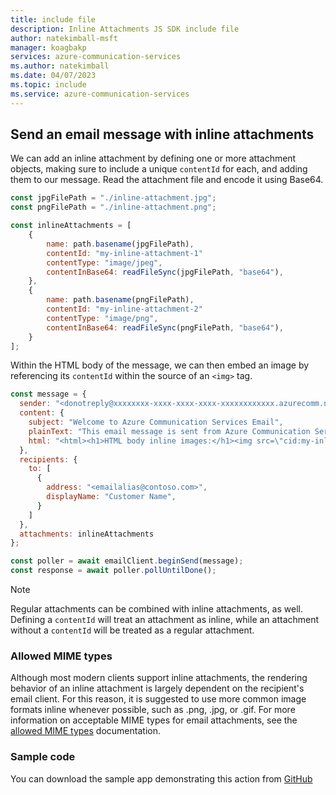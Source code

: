 ```yaml
---
title: include file
description: Inline Attachments JS SDK include file
author: natekimball-msft
manager: koagbakp
services: azure-communication-services
ms.author: natekimball
ms.date: 04/07/2023
ms.topic: include
ms.service: azure-communication-services
---
```


## Send an email message with inline attachments

We can add an inline attachment by defining one or more attachment objects, making sure to include a unique `contentId` for each, and adding them to our message. Read the attachment file and encode it using Base64.

```javascript
const jpgFilePath = "./inline-attachment.jpg";
const pngFilePath = "./inline-attachment.png";

const inlineAttachments = [
    {
        name: path.basename(jpgFilePath),
        contentId: "my-inline-attachment-1"
        contentType: "image/jpeg",
        contentInBase64: readFileSync(jpgFilePath, "base64"),
    },
    {
        name: path.basename(pngFilePath),
        contentId: "my-inline-attachment-2"
        contentType: "image/png",
        contentInBase64: readFileSync(pngFilePath, "base64"),
    }
];
```

Within the HTML body of the message, we can then embed an image by referencing its `contentId` within the source of an `<img>` tag.

```javascript
const message = {
  sender: "<donotreply@xxxxxxxx-xxxx-xxxx-xxxx-xxxxxxxxxxxx.azurecomm.net>",
  content: {
    subject: "Welcome to Azure Communication Services Email",
    plainText: "This email message is sent from Azure Communication Services Email using the JavaScript SDK.",
    html: "<html><h1>HTML body inline images:</h1><img src=\"cid:my-inline-attachment-1\" /><img src=\"cid:my-inline-attachment-2\" /></html>"
  },
  recipients: {
    to: [
      {
        address: "<emailalias@contoso.com>",
        displayName: "Customer Name",
      }
    ]
  },
  attachments: inlineAttachments
};

const poller = await emailClient.beginSend(message);
const response = await poller.pollUntilDone();
```

> [!NOTE]
> Regular attachments can be combined with inline attachments, as well. Defining a `contentId` will treat an attachment as inline, while an attachment without a `contentId` will be treated as a regular attachment.

### Allowed MIME types

Although most modern clients support inline attachments, the rendering behavior of an inline attachment is largely dependent on the recipient's email client. For this reason, it is suggested to use more common image formats inline whenever possible, such as .png, .jpg, or .gif. For more information on acceptable MIME types for email attachments, see the [allowed MIME types](../../../../concepts/email/email-attachment-allowed-mime-types.md) documentation.

### Sample code

You can download the sample app demonstrating this action from [GitHub](https://github.com/Azure-Samples/communication-services-javascript-quickstarts/tree/main/send-email-advanced/send-email-inline-attachments)
